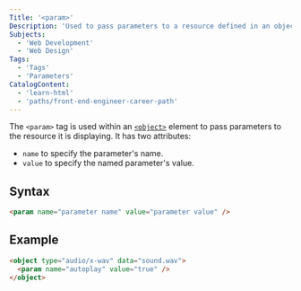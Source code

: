 ```yaml
---
Title: '<param>'
Description: 'Used to pass parameters to a resource defined in an object element.'
Subjects:
  - 'Web Development'
  - 'Web Design'
Tags:
  - 'Tags'
  - 'Parameters'
CatalogContent:
  - 'learn-html'
  - 'paths/front-end-engineer-career-path'
---
```


The `<param>` tag is used within an [`<object>`](https://www.codecademy.com/resources/docs/html/tags/object) element to pass parameters to the resource it is displaying. It has two attributes:

- `name` to specify the parameter's name.
- `value` to specify the named parameter's value.

## Syntax

```html
<param name="parameter name" value="parameter value" />
```

## Example

```html
<object type="audio/x-wav" data="sound.wav">
  <param name="autoplay" value="true" />
</object>
```
